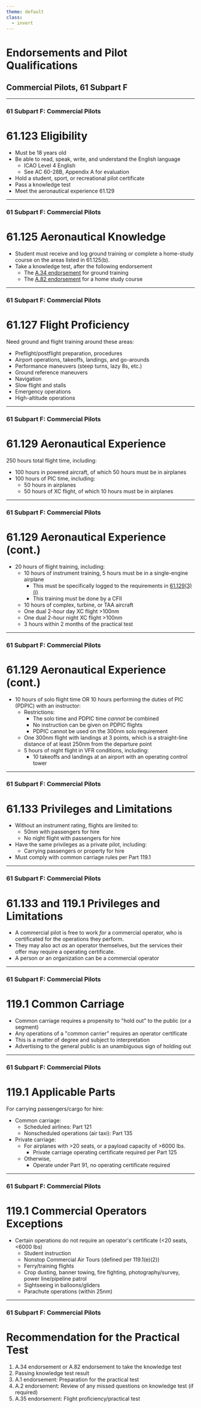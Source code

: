 ```yaml
---
theme: default
class:
  - invert
---
```


# Endorsements and Pilot Qualifications

## Commercial Pilots, 61 Subpart F

---

### 61 Subpart F: Commercial Pilots

# 61.123 Eligibility

- Must be 18 years old
- Be able to read, speak, write, and understand the English language
  - ICAO Level 4 English
  - See AC 60-28B, Appendix A for evaluation
- Hold a student, sport, or recreational pilot certificate
- Pass a knowledge test
- Meet the aeronautical experience 61.129

---

### 61 Subpart F: Commercial Pilots

# 61.125 Aeronautical Knowledge

- Student must receive and log ground training or complete a home-study course on the areas listed in 61.125(b).
- Take a knowledge test, after the following endorsement
  - The [A.34 endorsement](#) for ground training
  - The [A.82 endorsement](#) for a home study course

---

### 61 Subpart F: Commercial Pilots

# 61.127 Flight Proficiency

Need ground and flight training around these areas:

- Preflight/postflight preparation, procedures
- Airport operations, takeoffs, landings, and go-arounds
- Performance maneuvers (steep turns, lazy 8s, etc.)
- Ground reference maneuvers
- Navigation
- Slow flight and stalls
- Emergency operations
- High-altitude operations

---

### 61 Subpart F: Commercial Pilots

# 61.129 Aeronautical Experience

250 hours total flight time, including:

- 100 hours in powered aircraft, of which 50 hours must be in airplanes
- 100 hours of PIC time, including:
  - 50 hours in airplanes
  - 50 hours of XC flight, of which 10 hours must be in airplanes

---

### 61 Subpart F: Commercial Pilots

# 61.129 Aeronautical Experience (cont.)

- 20 hours of flight training, including:
  - 10 hours of instrument training, 5 hours must be in a single-engine airplane
    - This must be specifically logged to the requirements in [61.129(3)(i)](</_references/14-CFR/61.129(3)(i)>)
    - This training must be done by a CFII
  - 10 hours of complex, turbine, or TAA aircraft
  - One dual 2-hour day XC flight >100nm
  - One dual 2-hour night XC flight >100nm
  - 3 hours within 2 months of the practical test

---

### 61 Subpart F: Commercial Pilots

# 61.129 Aeronautical Experience (cont.)

- 10 hours of solo flight time OR 10 hours performing the duties of PIC (PDPIC) with an instructor:
  - Restrictions:
    - The solo time and PDPIC time _cannot_ be combined
    - No instruction can be given on PDPIC flights
    - PDPIC cannot be used on the 300nm solo requirement
  - One 300nm flight with landings at 3 points, which is a straight-line distance of at least 250nm from the departure point
  - 5 hours of night flight in VFR conditions, including:
    - 10 takeoffs and landings at an airport with an operating control tower

<!--
The no solo requirement comes from a legal interpretation from the FAA given in
https://www.faa.gov/about/office_org/headquarters_offices/agc/practice_areas/regulations/interpretations/Data/interps/2016/Grannis_2016_Legal_Interpretation.pdf
 -->

---

### 61 Subpart F: Commercial Pilots

# 61.133 Privileges and Limitations

- Without an instrument rating, flights are limited to:
  - 50nm with passengers for hire
  - No night flight with passengers for hire
- Have the same privileges as a private pilot, including:
  - Carrying passengers or property for hire
- Must comply with common carriage rules per Part 119.1

---

### 61 Subpart F: Commercial Pilots

# 61.133 and 119.1 Privileges and Limitations

- A commercial pilot is free to work _for_ a commercial operator, who is certificated for the operations they perform.
- They may also act _as_ an operator themselves, but the services their offer
  may require a operating certificate.
- A person _or_ an organization can be a commercial operator

---

### 61 Subpart F: Commercial Pilots

# 119.1 Common Carriage

- Common carriage requires a propensity to "hold out" to the public (or a segment)
- Any operations of a "common carrier" requires an operator certificate
- This is a matter of degree and subject to interpretation
- Advertising to the general public is an unambiguous sign of holding out

<!-- Or a segment of the public -->

---

### 61 Subpart F: Commercial Pilots

# 119.1 Applicable Parts

For carrying passengers/cargo for hire:

- Common carriage:
  - Scheduled airlines: Part 121
  - Nonscheduled operations (air taxi): Part 135
- Private carriage:
  - For airplanes with >20 seats, or a payload capacity of >6000 lbs.
    - Private carriage operating certificate required per Part 125
  - Otherwise, 
    - Operate under Part 91, no operating certificate required

---

### 61 Subpart F: Commercial Pilots

# 119.1 Commercial Operators Exceptions

- Certain operations do not require an operator's certificate (&lt;20 seats, &lt;6000 lbs)
  - Student instruction
  - Nonstop Commercial Air Tours (defined per 119.1(e)(2))
  - Ferry/training flights
  - Crop dusting, banner towing, fire fighting, photography/survey, power line/pipeline patrol
  - Sightseeing in balloons/gliders
  - Parachute operations (within 25nm)

---

### 61 Subpart F: Commercial Pilots

# Recommendation for the Practical Test

1. A.34 endorsement or A.82 endorsement to take the knowledge test
2. Passing knowledge test result
3. A.1 endorsement: Preparation for the practical test
4. A.2 endorsement: Review of any missed questions on knowledge test (if required)
5. A.35 endorsement: Flight proficiency/practical test
